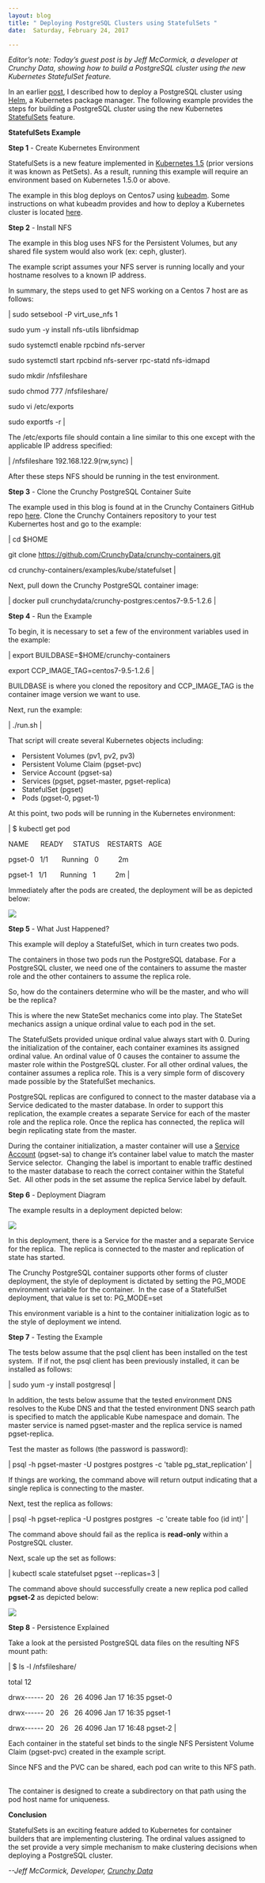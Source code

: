 ```yaml
---
layout: blog
title: " Deploying PostgreSQL Clusters using StatefulSets "
date:  Saturday, February 24, 2017 

---
```

_Editor’s note: Today’s guest post is by Jeff McCormick, a developer at Crunchy Data, showing how to build a PostgreSQL cluster using the new Kubernetes StatefulSet feature._  
  
In an earlier&nbsp;[post](http://blog.kubernetes.io/2016/09/creating-postgresql-cluster-using-helm.html), I described how to deploy a PostgreSQL cluster using [Helm](https://github.com/kubernetes/helm), a Kubernetes package manager. The following example provides the steps for building a PostgreSQL cluster using the new Kubernetes [StatefulSets](https://kubernetes.io/docs/concepts/abstractions/controllers/statefulsets/) feature.&nbsp;  
  
**StatefulSets Example**  
  
**Step 1** - Create Kubernetes Environment  
  
StatefulSets is a new feature implemented in [Kubernetes 1.5](http://blog.kubernetes.io/2016/12/kubernetes-1.5-supporting-production-workloads.html) (prior versions it was known as PetSets). As a result, running this example will require an environment based on Kubernetes 1.5.0 or above. &nbsp;  
  
The example in this blog deploys on Centos7 using [kubeadm](https://kubernetes.io/docs/admin/kubeadm/). Some instructions on what kubeadm provides and how to deploy a Kubernetes cluster is located [here](http://linoxide.com/containers/setup-kubernetes-kubeadm-centos).  
  
**Step 2** - Install NFS  
  
The example in this blog uses NFS for the Persistent Volumes, but any shared file system would also work (ex: ceph, gluster). &nbsp;  
  
The example script assumes your NFS server is running locally and your hostname resolves to a known IP address.&nbsp;  
  
In summary, the steps used to get NFS working on a Centos 7 host are as follows:  

  

| 
sudo setsebool -P virt\_use\_nfs 1

sudo yum -y install nfs-utils libnfsidmap

sudo systemctl enable rpcbind nfs-server

sudo systemctl start rpcbind nfs-server rpc-statd nfs-idmapd

sudo mkdir /nfsfileshare

sudo chmod 777 /nfsfileshare/

sudo vi /etc/exports

sudo exportfs -r
 |

  
  
The /etc/exports file should contain a line similar to this one except with the applicable IP address specified:  

  

| 
/nfsfileshare 192.168.122.9(rw,sync)
 |

  

After these steps NFS should be running in the test environment.

  

**Step 3** - Clone the Crunchy PostgreSQL Container Suite

  

The example used in this blog is found at in the Crunchy Containers GitHub repo [here](https://github.com/CrunchyData/crunchy-containers.git). Clone the Crunchy Containers repository to your test Kubernertes host and go to the example:

  

| 
cd $HOME

git clone https://github.com/CrunchyData/crunchy-containers.git

cd crunchy-containers/examples/kube/statefulset
 |

  

Next, pull down the Crunchy PostgreSQL container image:

  

| 
docker pull crunchydata/crunchy-postgres:centos7-9.5-1.2.6
 |

  

**Step 4** - Run the Example

  

To begin, it is necessary to set a few of the environment variables used in the example:

  

| 
export BUILDBASE=$HOME/crunchy-containers

export CCP\_IMAGE\_TAG=centos7-9.5-1.2.6
 |

  

BUILDBASE is where you cloned the repository and CCP\_IMAGE\_TAG is the container image version we want to use.

  

Next, run the example:

  

| 
./run.sh
 |

  

That script will create several Kubernetes objects including:

- &nbsp;Persistent Volumes (pv1, pv2, pv3)
- &nbsp;Persistent Volume Claim (pgset-pvc)
- &nbsp;Service Account (pgset-sa)
- &nbsp;Services (pgset, pgset-master, pgset-replica)
- &nbsp;StatefulSet (pgset)
- &nbsp;Pods (pgset-0, pgset-1)

At this point, two pods will be running in the Kubernetes environment:&nbsp;

  

| 
$ kubectl get pod

NAME &nbsp;&nbsp;&nbsp;&nbsp;&nbsp;READY &nbsp;&nbsp;&nbsp;&nbsp;STATUS &nbsp;&nbsp;&nbsp;RESTARTS &nbsp;&nbsp;AGE

pgset-0 &nbsp;&nbsp;1/1 &nbsp;&nbsp;&nbsp;&nbsp;&nbsp;&nbsp;Running &nbsp;&nbsp;0 &nbsp;&nbsp;&nbsp;&nbsp;&nbsp;&nbsp;&nbsp;&nbsp;&nbsp;2m

pgset-1 &nbsp;&nbsp;1/1 &nbsp;&nbsp;&nbsp;&nbsp;&nbsp;&nbsp;Running &nbsp;&nbsp;1 &nbsp;&nbsp;&nbsp;&nbsp;&nbsp;&nbsp;&nbsp;&nbsp;&nbsp;2m
 |

  

Immediately after the pods are created, the deployment will be as depicted below:

[![](https://lh5.googleusercontent.com/tGg-37a7SoVQR9Zn3R209iKbkegX5XqRQdRa5ZD6q-vpm1hWqtBxnhOBiGw2uHHkZ5lc_VBKrSEEP29BmAzoWc1xydV7G4I8kaQqVZoYOdRCvBf755Rxf9aj-pm7FhfmgECBW3gR)](https://lh5.googleusercontent.com/tGg-37a7SoVQR9Zn3R209iKbkegX5XqRQdRa5ZD6q-vpm1hWqtBxnhOBiGw2uHHkZ5lc_VBKrSEEP29BmAzoWc1xydV7G4I8kaQqVZoYOdRCvBf755Rxf9aj-pm7FhfmgECBW3gR)

  

**Step 5** - What Just Happened?

  

This example will deploy a StatefulSet, which in turn creates two pods.

  

The containers in those two pods run the PostgreSQL database. For a PostgreSQL cluster, we need one of the containers to assume the master role and the other containers to assume the replica role.&nbsp;

  

So, how do the containers determine who will be the master, and who will be the replica?

  

This is where the new StateSet mechanics come into play. The StateSet mechanics assign a unique ordinal value to each pod in the set.

  

The StatefulSets provided unique ordinal value always start with 0. During the initialization of the container, each container examines its assigned ordinal value. An ordinal value of 0 causes the container to assume the master role within the PostgreSQL cluster. For all other ordinal values, the container assumes a replica role. This is a very simple form of discovery made possible by the StatefulSet mechanics.

  

PostgreSQL replicas are configured to connect to the master database via a Service dedicated to the master database. In order to support this replication, the example creates a separate Service for each of the master role and the replica role. Once the replica has connected, the replica will begin replicating state from the master. &nbsp;

  

During the container initialization, a master container will use a [Service Account](https://kubernetes.io/docs/user-guide/service-accounts/) (pgset-sa) to change it’s container label value to match the master Service selector. &nbsp;Changing the label is important to enable traffic destined to the master database to reach the correct container within the Stateful Set. &nbsp;All other pods in the set assume the replica Service label by default.

  

**Step 6** - Deployment Diagram

  

The example results in a deployment depicted below:

 ![](https://lh3.googleusercontent.com/5NthdAnA243jN_gXVlwZsg74jkGgCwQZh1yq78-8E0L7wuDgpdqH_AaeUvQd9RtXIlOV0cAWv1P0a_2oeVJN8fHstf9Iev1c-swGIqojIw0pXrVuqAqpCF3M5hw6sdTmx_1-Bg27)

In this deployment, there is a Service for the master and a separate Service for the replica. &nbsp;The replica is connected to the master and replication of state has started.

  

The Crunchy PostgreSQL container supports other forms of cluster deployment, the style of deployment is dictated by setting the PG\_MODE environment variable for the container. &nbsp;In the case of a StatefulSet deployment, that value is set to: PG\_MODE=set

  

This environment variable is a hint to the container initialization logic as to the style of deployment we intend.

  

**Step 7** - Testing the Example

  

The tests below assume that the psql client has been installed on the test system. &nbsp;If if not, the psql client has been previously installed, it can be installed as follows:

  

| 
sudo yum -y install postgresql
 |

  

In addition, the tests below assume that the tested environment DNS resolves to the Kube DNS and that the tested environment DNS search path is specified to match the applicable Kube namespace and domain. The master service is named pgset-master and the replica service is named pgset-replica.

  

Test the master as follows (the password is password):

  

| 
psql -h pgset-master -U postgres postgres -c 'table pg\_stat\_replication'
 |

  

If things are working, the command above will return output indicating that a single replica is connecting to the master.

  

Next, test the replica as follows:

  

| 
psql -h pgset-replica -U postgres postgres &nbsp;-c 'create table foo (id int)'
 |

  

The command above should fail as the replica is **read-only** within a PostgreSQL cluster.

  

Next, scale up the set as follows:

  

| 
kubectl scale statefulset pgset --replicas=3
 |

  

The command above should successfully create a new replica pod called **pgset-2** as depicted below:

 ![](https://lh5.googleusercontent.com/w82XRPd9LqwgcoY3wJrilJEULxZyub6HLcFk332--1fd94-Vte4YlDFvspLM9syNCdT47PISJlEDo7jSPmiflFv-ZZKmrY6Jm6sJWMki0RfJigf6a6IEPNeyy1PJ_5Mhd4NW4rHm)

  

  

**Step 8** - Persistence Explained

  

Take a look at the persisted PostgreSQL data files on the resulting NFS mount path:

  

| 
$ ls -l /nfsfileshare/

total 12

drwx------ 20 &nbsp;&nbsp;26 &nbsp;&nbsp;26 4096 Jan 17 16:35 pgset-0

drwx------ 20 &nbsp;&nbsp;26 &nbsp;&nbsp;26 4096 Jan 17 16:35 pgset-1

drwx------ 20 &nbsp;&nbsp;26 &nbsp;&nbsp;26 4096 Jan 17 16:48 pgset-2
 |

  

Each container in the stateful set binds to the single NFS Persistent Volume Claim (pgset-pvc) created in the example script. &nbsp;

  

Since NFS and the PVC can be shared, each pod can write to this NFS path. &nbsp;

  

The container is designed to create a subdirectory on that path using the pod host name for uniqueness.

  

**Conclusion**

  

StatefulSets is an exciting feature added to Kubernetes for container builders that are implementing clustering. The ordinal values assigned to the set provide a very simple mechanism to make clustering decisions when deploying a PostgreSQL cluster.&nbsp;&nbsp;

  

  

_--Jeff McCormick, Developer, [Crunchy Data](http://crunchydata.com/)_

  

